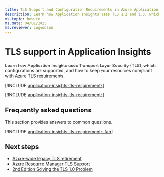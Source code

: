 ```yaml
---
title: TLS Support and Configuration Requirements in Azure Application Insights
description: Learn how Application Insights uses TLS 1.2 and 1.3, which configurations are supported, and what changes take effect after the Azure-wide TLS retirement.
ms.topic: how-to
ms.date: 04/01/2025
ms.reviewer: cogoodson
---
```


# TLS support in Application Insights

Learn how Application Insights uses Transport Layer Security (TLS), which configurations are supported, and how to keep your resources compliant with Azure TLS requirements.

[!INCLUDE [application-insights-tls-requirements](includes/application-insights-tls-requirements.md)]

[!INCLUDE [application-insights-tls-requirements](includes/application-insights-tls-requirements-deprecating.md)]

## Frequently asked questions

This section provides answers to common questions.

[!INCLUDE [application-insights-tls-requirements-faq](includes/application-insights-tls-requirements-faq.md)]

## Next steps

- [Azure-wide legacy TLS retirement](https://azure.microsoft.com/updates/azure-support-tls-will-end-by-31-october-2024-2/)
- [Azure Resource Manager TLS Support](/azure/azure-resource-manager/management/tls-support)
- [2nd Edition Solving the TLS 1.0 Problem](/security/engineering/solving-tls1-problem)
